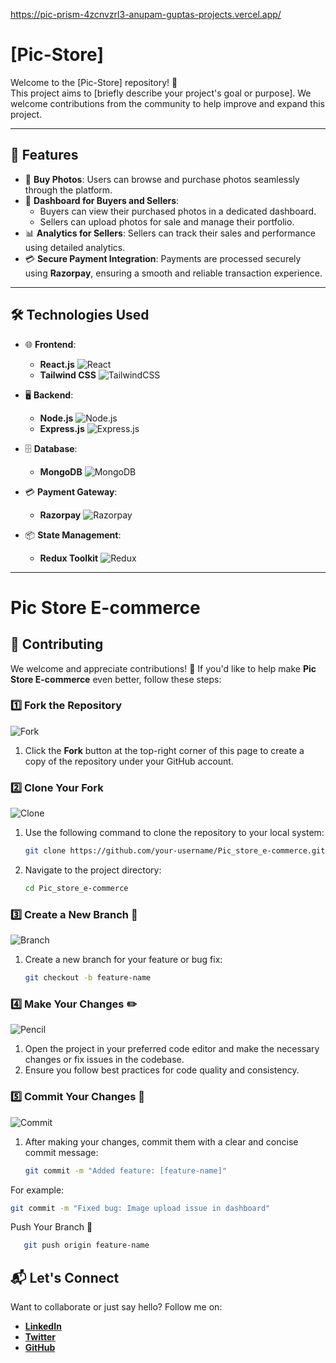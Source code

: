 https://pic-prism-4zcnvzrl3-anupam-guptas-projects.vercel.app/

# [Pic-Store]

Welcome to the [Pic-Store] repository! 🚀  
This project aims to [briefly describe your project's goal or purpose]. We welcome contributions from the community to help improve and expand this project.

---

## 🌟 Features
- 🛒 **Buy Photos**: Users can browse and purchase photos seamlessly through the platform.  
- 📂 **Dashboard for Buyers and Sellers**:  
  - Buyers can view their purchased photos in a dedicated dashboard.  
  - Sellers can upload photos for sale and manage their portfolio.  
- 📊 **Analytics for Sellers**: Sellers can track their sales and performance using detailed analytics.  
- 💳 **Secure Payment Integration**: Payments are processed securely using **Razorpay**, ensuring a smooth and reliable transaction experience.  


---

## 🛠️ Technologies Used

- 🌐 **Frontend**:  
  - **React.js** ![React](https://img.shields.io/badge/-React.js-61DAFB?style=flat&logo=react&logoColor=white)  
  - **Tailwind CSS** ![TailwindCSS](https://img.shields.io/badge/-Tailwind%20CSS-38B2AC?style=flat&logo=tailwind-css&logoColor=white)  

- 🖥️ **Backend**:  
  - **Node.js** ![Node.js](https://img.shields.io/badge/-Node.js-339933?style=flat&logo=node.js&logoColor=white)  
  - **Express.js** ![Express.js](https://img.shields.io/badge/-Express.js-000000?style=flat&logo=express&logoColor=white)  

- 🗄️ **Database**:  
  - **MongoDB** ![MongoDB](https://img.shields.io/badge/-MongoDB-47A248?style=flat&logo=mongodb&logoColor=white)  

- 💳 **Payment Gateway**:  
  - **Razorpay** ![Razorpay](https://img.shields.io/badge/-Razorpay-02042B?style=flat&logo=razorpay&logoColor=white)  

- 📦 **State Management**:  
  - **Redux Toolkit** ![Redux](https://img.shields.io/badge/-Redux%20Toolkit-764ABC?style=flat&logo=redux&logoColor=white)  


---

# Pic Store E-commerce

## 🤝 Contributing  

We welcome and appreciate contributions! 🎉 If you'd like to help make **Pic Store E-commerce** even better, follow these steps:

### 1️⃣ **Fork the Repository**
   ![Fork](https://img.shields.io/badge/Fork-007ACC?style=for-the-badge&logo=github&logoColor=white)
   
   1. Click the **Fork** button at the top-right corner of this page to create a copy of the repository under your GitHub account.

### 2️⃣ **Clone Your Fork**
   ![Clone](https://img.shields.io/badge/Clone-34A853?style=for-the-badge&logo=git&logoColor=white)

   1. Use the following command to clone the repository to your local system:
      ```bash
      git clone https://github.com/your-username/Pic_store_e-commerce.git
      ```

   2. Navigate to the project directory:
      ```bash
      cd Pic_store_e-commerce
      ```

### 3️⃣ **Create a New Branch 🌿**
   ![Branch](https://img.shields.io/badge/New%20Branch-FFCE00?style=for-the-badge&logo=git&logoColor=white)
   
   1. Create a new branch for your feature or bug fix:
      ```bash
      git checkout -b feature-name
      ```

### 4️⃣ **Make Your Changes ✏️**
   ![Pencil](https://img.shields.io/badge/Make%20Changes-FF6F61?style=for-the-badge&logo=codepen&logoColor=white)
   
   1. Open the project in your preferred code editor and make the necessary changes or fix issues in the codebase.
   2. Ensure you follow best practices for code quality and consistency.

### 5️⃣ **Commit Your Changes 💾**
   ![Commit](https://img.shields.io/badge/Commit-FF8A00?style=for-the-badge&logo=git&logoColor=white)
   
   1. After making your changes, commit them with a clear and concise commit message:
      ```bash
      git commit -m "Added feature: [feature-name]"
      ```

   For example:
   ```bash
   git commit -m "Fixed bug: Image upload issue in dashboard"
   ```

Push Your Branch 🚀
  ```bash
     git push origin feature-name
  ```

## 📬 Let's Connect  

Want to collaborate or just say hello? Follow me on:

- **[LinkedIn](https://www.linkedin.com/in/c2gup/)**
- **[Twitter](https://twitter.com/yourhandle)**
- **[GitHub](https://github.com/c2gup)**

